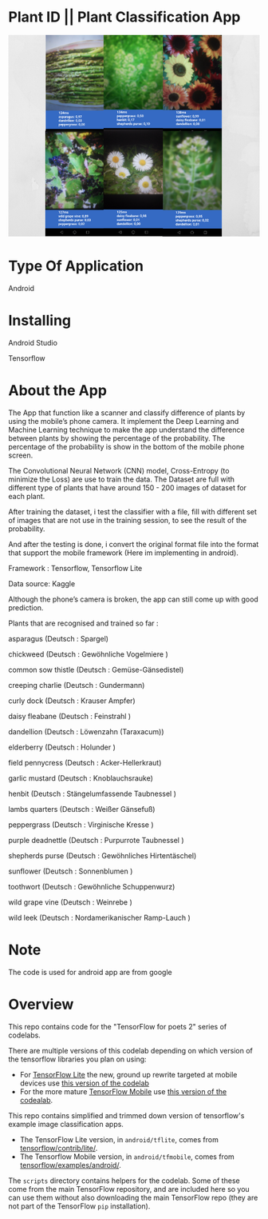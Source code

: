 
# Plant ID || Plant Classification App

![alt tag](https://github.com/nindyahapsari/plants-id/blob/master/tf_plant_android_2.png)


# Type Of Application

Android

# Installing 

Android Studio

Tensorflow

# About the App

The App that function like a scanner and classify difference of plants by using the mobile’s phone camera. It implement the Deep Learning and Machine Learning technique to make the app understand the difference between plants by showing the percentage of the probability. The percentage of the probability is show in the bottom of the mobile phone screen. 

The Convolutional Neural Network (CNN) model, Cross-Entropy (to minimize the Loss) are use to train the data. The Dataset are full with different type of plants that have around 150 - 200 images of dataset for each plant. 

After training the dataset, i test the classifier with a file, fill with different set of images that are not use in the training session, to see the result of the probability.

And after the testing is done, i convert the original format file into the format that support the mobile framework (Here im implementing in android). 



Framework : Tensorflow, Tensorflow Lite 

Data source: Kaggle



Although the phone’s camera is broken, the app can still come up with good prediction. 





Plants that are recognised and trained so far :

asparagus (Deutsch : Spargel)

chickweed (Deutsch : Gewöhnliche Vogelmiere )

common sow thistle (Deutsch : Gemüse-Gänsedistel)

creeping charlie (Deutsch : Gundermann)

curly dock (Deutsch : Krauser Ampfer)

daisy fleabane (Deutsch : Feinstrahl )

dandellion (Deutsch : Löwenzahn (Taraxacum))

elderberry (Deutsch : Holunder )

field pennycress (Deutsch : Acker-Hellerkraut)

garlic mustard (Deutsch : Knoblauchsrauke)

henbit (Deutsch : Stängelumfassende Taubnessel )

lambs quarters (Deutsch : Weißer Gänsefuß)

peppergrass (Deutsch : Virginische Kresse )

purple deadnettle (Deutsch : Purpurrote Taubnessel )

shepherds purse (Deutsch : Gewöhnliches Hirtentäschel)

sunflower (Deutsch : Sonnenblumen )

toothwort (Deutsch : Gewöhnliche Schuppenwurz)

wild grape vine (Deutsch : Weinrebe )

wild leek (Deutsch : Nordamerikanischer Ramp-Lauch )



# Note

The code is used for android app are from google




# Overview

This repo contains code for the "TensorFlow for poets 2" series of codelabs.

There are multiple versions of this codelab depending on which version 
of the tensorflow libraries you plan on using:

* For [TensorFlow Lite](https://www.tensorflow.org/mobile/tflite/) the new, ground up rewrite targeted at mobile devices
  use [this version of the codelab](https://codelabs.developers.google.com/codelabs/tensorflow-for-poets-2-tflite) 
* For the more mature [TensorFlow Mobile](https://www.tensorflow.org/mobile/mobile_intro) use 
  [this version of the codealab](https://codelabs.developers.google.com/codelabs/tensorflow-for-poets-2).


This repo contains simplified and trimmed down version of tensorflow's example image classification apps.

* The TensorFlow Lite version, in `android/tflite`, comes from [tensorflow/contrib/lite/](https://github.com/tensorflow/tensorflow/tree/master/tensorflow/contrib/lite).
* The Tensorflow Mobile version, in `android/tfmobile`, comes from [tensorflow/examples/android/](https://github.com/tensorflow/tensorflow/tree/master/tensorflow/examples/android).

The `scripts` directory contains helpers for the codelab. Some of these come from the main TensorFlow repository, and are included here so you can use them without also downloading the main TensorFlow repo (they are not part of the TensorFlow `pip` installation).

